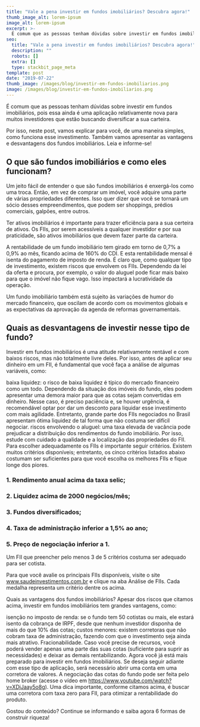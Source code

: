 ```yaml
---
title: "Vale a pena investir em fundos imobiliários? Descubra agora!"
thumb_image_alt: lorem-ipsum
image_alt: lorem-ipsum
excerpt: >-
  É comum que as pessoas tenham dúvidas sobre investir em fundos imobiliários, pois essa ainda é uma aplicação relativamente nova para muitos investidores que estão buscando diversificar a sua carteira.
seo:
  title: "Vale a pena investir em fundos imobiliários? Descubra agora!"
  description: ""
  robots: []
  extra: []
  type: stackbit_page_meta
template: post
date: "2019-07-22"
thumb_image: /images/blog/investir-em-fundos-imobiliarios.png
image: /images/blog/investir-em-fundos-imobiliarios.png
---
```


É comum que as pessoas tenham dúvidas sobre investir em fundos imobiliários, pois essa ainda é uma aplicação relativamente nova para muitos investidores que estão buscando diversificar a sua carteira.

Por isso, neste post, vamos explicar para você, de uma maneira simples, como funciona esse investimento. Também vamos apresentar as vantagens e desvantagens dos fundos imobiliários. Leia e informe-se!

## O que são fundos imobiliários e como eles funcionam?

Um jeito fácil de entender o que são fundos imobiliários é enxergá-los como uma troca. Então, em vez de comprar um imóvel, você adquire uma parte de várias propriedades diferentes. Isso quer dizer que você se tornará um sócio desses empreendimentos, que podem ser shoppings, prédios comerciais, galpões, entre outros.

Ter ativos imobiliários é importante para trazer eficiência para a sua certeira de ativos. Os FIIs, por serem acessíveis a qualquer investidor e por sua praticidade, são ativos imobiliários que devem fazer parte da carteira.

A rentabilidade de um fundo imobiliário tem girado em torno de 0,7% a 0,9% ao mês, ficando acima de 160% do CDI. E esta rentabilidade mensal é isenta do pagamento de imposto de renda. É claro que, como qualquer tipo de investimento, existem riscos que envolvem os FIIs. Dependendo da lei da oferta e procura, por exemplo, o valor do aluguel pode ficar mais baixo para que o imóvel não fique vago. Isso impactará a lucratividade da operação.

Um fundo imobiliário também está sujeito às variações de humor do mercado financeiro, que oscilam de acordo com os movimentos globais e as expectativas da aprovação da agenda de reformas governamentais.

## Quais as desvantagens de investir nesse tipo de fundo?

Investir em fundos imobiliários é uma atitude relativamente rentável e com baixos riscos, mas não totalmente livre deles. Por isso, antes de aplicar seu dinheiro em um FII, é fundamental que você faça a análise de algumas variáveis, como:

baixa liquidez: o risco de baixa liquidez é típico do mercado financeiro como um todo. Dependendo da situação dos imóveis do fundo, eles podem apresentar uma demora maior para que as cotas sejam convertidas em dinheiro. Nesse caso, é preciso paciência e, se houver urgência, é recomendável optar por dar um desconto para liquidar esse investimento com mais agilidade. Entretanto, grande parte dos FIIs negociados no Brasil apresentam ótima liquidez de tal forma que não costuma ser difícil negociar.
riscos envolvendo o aluguel: uma taxa elevada de vacância pode prejudicar a distribuição dos rendimentos do fundo imobiliário. Por isso, estude com cuidado a qualidade e a localização das propriedades do FII.
Para escolher adequadamente os FIIs é importante seguir critérios. Existem muitos critérios disponíveis; entretanto, os cinco critérios listados abaixo costumam ser suficientes para que você escolha os melhores FIIs e fique longe dos piores.

### 1. Rendimento anual acima da taxa selic;

### 2. Liquidez acima de 2000 negócios/mês;

### 3. Fundos diversificados;

### 4. Taxa de administração inferior a 1,5% ao ano;

### 5. Preço de negociação inferior a 1.

Um FII que preencher pelo menos 3 de 5 critérios costuma ser adequado para ser cotista.

Para que você avalie os principais FIIs disponíveis, visite o site www.saudeinvestimentos.com.br e clique na aba Análise de FIIs. Cada medalha representa um critério dentre os acima.

Quais as vantagens dos fundos imobiliários?
Apesar dos riscos que citamos acima, investir em fundos imobiliários tem grandes vantagens, como:

isenção no imposto de renda: se o fundo tem 50 cotistas ou mais, ele estará isento da cobrança de IRPF, desde que nenhum investidor disponha de mais do que 10% das cotas;
custos menores: existem corretoras que não cobram taxa de administração, fazendo com que o investimento seja ainda mais atrativo.
Fracionabilidade. Caso você precise de recursos, você poderá vender apenas uma parte das suas cotas (suficiente para suprir as necessidades) e deixar as demais rentabilizando.
Agora você já está mais preparado para investir em fundos imobiliários. Se deseja seguir adiante com esse tipo de aplicação, será necessário abrir uma conta em uma corretora de valores. A negociação das cotas do fundo pode ser feita pelo home broker (acesse o vídeo em https://www.youtube.com/watch?v=XDjJaay5o8g). Uma dica importante, conforme citamos acima, é buscar uma corretora com taxa zero para FII, para otimizar a rentabilidade do produto.

Gostou do conteúdo? Continue se informando e saiba agora 6 formas de construir riqueza!
